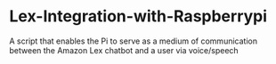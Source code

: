 # Lex-Integration-with-Raspberrypi
A script that enables the Pi to serve as a medium of communication between the Amazon Lex chatbot and a user via voice/speech 
